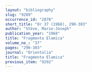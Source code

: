 ```yaml
---
layout: "bibliography"
slug: "9289"
occurrence_id: "2878"
short_title: "Or 37 (1968), 290-303"
author: "Stève, Marie-Joseph"
publication_year: "1968"
title: "Fragmenta Elamica"
volume_no_: "37"
pages: "290-303"
journal: "Orientalia"
title: "Fragmenta Elamica"
previous_item: "9292"
---
```

